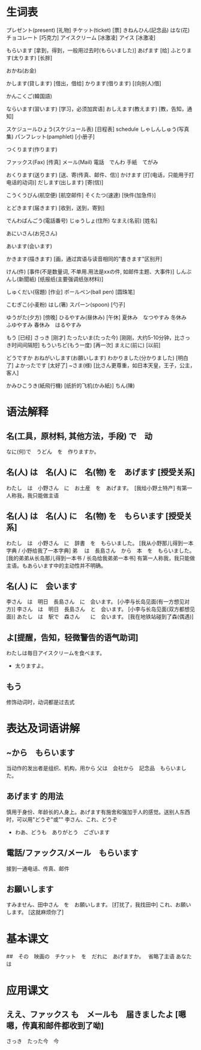 # 生词表
プレゼント(present)  [礼物]
チケット(ticket)    [票]
きねんひん(記念品)
はな(花)
チョコレート    [巧克力]
アイスクリーム  [冰激凌]
    アイス  [冰激凌]

もらいます  [拿到，得到，一般用过去时(もらいました)]
あげます    [给]
ふとります(太ります)    [长胖]

おかね(お金)

かします(貸します)  [借出，借给]
かります(借ります)  [(向别人)借]

かんこくご(韓国語)

ならいます(習います)    [学习，必须加宾语]
おしえます(教えます)    [教，告知，通知]

スケジュールひょう(スケジュール表)  [日程表] 
    schedule
しゃしんしゅう(写真集)
パンフレット(pamphlet)    [小册子]

つくります(作ります)

ファックス(Fax)  [传真]
メール(Mail)
    電話　でんわ
    手紙　てがみ

おくります(送ります)    [送、寄(传真、邮件、信)]
かけます    [打(电话，只能用于打电话的动词)]
だします(出します)  [寄(信)]

こうくうびん(航空便)    [航空邮件]
そくたつ(速達)    [快件(加急件)]

とどきます(届きます)    [收到，送到，寄到]

でんわばんごう(電話番号)
じゅうしょ(住所)
なまえ(名前)    [姓名]

あにいさん(お兄さん)

あいます(会います)

かきます(描きます)    [画，通过宾语与读音相同的"書きます"区别开]

けん(件)  [事件(不是数量词, 不单用.用法是xxの件, 如邮件主题、大事件)]
しんぶんし(新聞紙)  [纸报纸(主要强调纸张材料)]

しゅくだい(宿題)    [作业]
ボールペン(ball pen)  [圆珠笔]

こむぎこ(小麦粉)
はし(箸)
スパーン(spoon)    [勺子]

ゆうがた(夕方)  [傍晚]
ひるやすみ(昼休み)  [午休]
    夏休み　なつやすみ
    冬休み　ふゆやすみ
    春休み　はるやすみ

もう    [已经]
さっき  [刚才]
たったいま(たった今)    [刚刚，大约5-10分钟，比さっき时间间隔短]
もういちど(もう一度)    [再一次]
まえに(前に)    [以前]

どうですか
おねがいします(お願いします)
わかりました(分かりました)  [明白了]
よかったです    [太好了]
~さま(様)   [比さん更尊重，如日本天皇，王子，公主，客人]

かみひこうき(紙飛行機)    [纸折的飞机(かみ紙)]
ちん(陳)

# 语法解释
## 名(工具，原材料, 其他方法，手段) で　动
なに(何)で　うどん　を　作りますか。
## 名(人) は　名(人) に　名(物) を　あげます [授受关系]
わたし　は　小野さん　に　お土産　を　あげます。　[我给小野土特产]
有第一人称我，我只能做主语
## 名(人) は　名(人) に　名(物) を　もらいます [授受关系]
わたし　は　小野さん　に　辞書　を　もらいました。 [我从小野那儿得到一本字典 / 小野给我了一本字典]
弟　   は　長島さん　から　本　を　もらいました。　[我的弟弟从长岛那儿得到一本书 / 长岛给我弟弟一本书]
有第一人称我，我只能做主语。もあらいます中的主动性并不明确。
## 名(人) に　会います
李さん　は　明日　長島さん　に　会います。  [小李与长岛见面(有一方想见对方)]
李さん　は　明日　長島さん　と　会います。  [小李与长岛见面(双方都想见面)]
あたし　は　駅で　森さん　　に　会います。  [我在地铁站碰到了森(偶遇)]
## よ[提醒，告知，轻微警告的语气助词]
わたしは毎日アイスクリームを食べます。
- 太りますよ。
## もう
修饰动词时，动词都是过去式

# 表达及词语讲解
## ~から　もらいます
当动作的发出者是组织、机构，用から
父は　会社から　記念品　もらいました。
## あげます 的用法
慎用于身份、年龄长的人身上。あげます有施舍和强加于人的感觉。送别人东西时，可以用"どうぞ"或""
李さん、これ、どうぞ
- わあ、どうも　ありがとう　ございます
## 電話/ファックス/メール　もらいます
接到一通电话、传真、邮件
## お願いします
すみません、田中さん　を　お願いします。    [打扰了，我找田中]
これ、お願いします。    [这就麻烦你了]

# 基本课文
##　その　映画の　チケット　を　だれに　あげますか。　
省略了主语 あなた　は

# 应用课文
## ええ、ファックス も　メールも　届きましたよ  [嗯嗯，传真和邮件都收到了呦]
さっき　たった今　今
